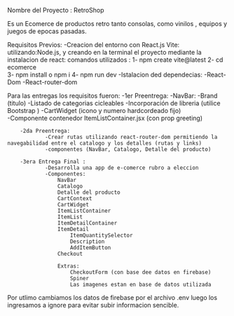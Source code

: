 Nombre del Proyecto : RetroShop

Es un Ecomerce de productos retro tanto consolas, como vinilos , equipos y juegos de epocas pasadas.

Requisitos Previos:
    -Creacion del entorno con React.js Vite:
        utilizando:Node.js, y creando en la terminal el proyecto mediante la instalacion de react:
                    comandos utilizados :
                        1- npm create vite@latest 
                        2- cd ecomerce  	
                        3- npm install  o npm i	
                        4- npm run dev
    -Istalacion ded dependecias:
        -React-Dom
        -React-router-dom

    
Para las entregas los requisitos fueron:
        -1er Preentrega:
                -NavBar:
                -Brand (titulo)
                -Listado de categorias cicleables
                -Incorporación de libreria (utilice Bootstrap )
                -CartWidget (icono y numero hardcordeado fijo)  
                -Componente contenedor ItemListContainer.jsx (con prop greeting)
        
        -2da Preentrega:
                -Crear rutas utilizando react-router-dom permitiendo la navegabilidad entre el catalogo y los detalles (rutas y links)
                -componentes (NavBar, Catalogo, Detalle del producto)
                
        -3era Entrega Final :
                -Desarrolla una app de e-comerce rubro a eleccion
                -Componentes:
                    NavBar
                    Catalogo
                    Detalle del producto
                    CartContext
                    CartWidget
                    ItemListContainer
                    ItemList
                    ItemDetailContainer
                    ItemDetail
                        ItemQuantitySelector
                        Description
                        AddItemButton
                    Checkout

                    Extras:
                        CheckoutForm (con base dee datos en firebase)
                        Spiner
                        Las imagenes estan en base de datos utilizada



Por utlimo cambiamos los datos de firebase por el archivo .env luego los ingresamos a ignore para evitar subir informacion sencible.